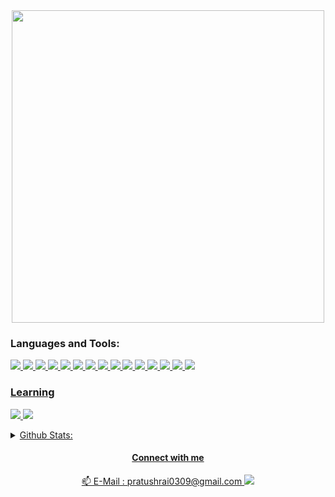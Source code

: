 
<div align = "center">
<img src="https://user-images.githubusercontent.com/46784707/205305436-73ba67c9-f774-4f99-9f0f-183b25a788ed.png" alt="" style="width:500px;"/>

  
<h3 align="left">Languages and Tools:</h3>
<p align="left">
  <a href = "https://rust-lang.org"><img src = "https://img.shields.io/badge/Rust-brown?style=for-the-badge&logo=rust&logoColor=black">
  <img src="https://img.shields.io/badge/HTML5-E34F26?style=for-the-badge&logo=html5&logoColor=white"> 
  <img src = "https://img.shields.io/badge/JavaScript-323330?style=for-the-badge&logo=javascript&logoColor=F7DF1E">
  <img src = "https://img.shields.io/badge/Python-FFD43B?style=for-the-badge&logo=python&logoColor=blue">
  <img src = "https://img.shields.io/badge/alacritty-F46D01?style=for-the-badge&logo=alacritty&logoColor=white">
  <img src="https://img.shields.io/badge/Linux-FCC624?style=for-the-badge&logo=linux&logoColor=black">
  <img src = "https://img.shields.io/badge/Vim-%2357A143.svg?&style=for-the-badge&logo=vim&logoColor=white">
  <img src = "https://img.shields.io/badge/VSCode-0078D4?style=for-the-badge&logo=visual%20studio%20code&logoColor=white">
  <img src = "https://img.shields.io/badge/MySQL-005C84?style=for-the-badge&logo=mysql&logoColor=white">
  <img src = "https://img.shields.io/badge/Express.js-000000?style=for-the-badge&logo=express&logoColor=white">
  <img src = "https://img.shields.io/badge/Markdown-000000?style=for-the-badge&logo=markdown&logoColor=white">
  <img src = "https://img.shields.io/badge/Node.js-339933?style=for-the-badge&logo=nodedotjs&logoColor=white">
  <img src = "https://img.shields.io/badge/GitHub-100000?style=for-the-badge&logo=github&logoColor=white">
  <img src = "https://img.shields.io/badge/GIT-E44C30?style=for-the-badge&logo=git&logoColor=white">
  <img src = "https://img.shields.io/badge/Kali-268BEE?style=for-the-badge&logo=kalilinux&logoColor=white">
</p>

<h3 align = "left">Learning</h3>
<p align = "left">
  <img src = "https://img.shields.io/badge/React-20232A?style=for-the-badge&logo=react&logoColor=61DAFB">
  <img src = "https://img.shields.io/badge/TypeScript-007ACC?style=for-the-badge&logo=typescript&logoColor=white">
</p>

<details align="left">
  <summary>Github Stats:</summary>
  <img src = "https://github-profile-summary-cards.vercel.app/api/cards/profile-details?username=pratushrai0309&theme=dracula">
  <br/>
  <img src = "https://github-readme-stats.vercel.app/api?username=pratushrai0309&theme=dracula">
  <br/>
  <img src = "https://github-readme-stats.vercel.app/api/top-langs/?username=pratushrai0309&theme=dracula">
  
  </details>

<h4> <b> Connect with me </b> </h4>
📫 E-Mail : pratushrai0309@gmail.com
<a href = "https://twitter.com/PratushRai" target= "_blank"><img src = "https://img.shields.io/badge/Twitter-1DA1F2?style=for-the-badge&logo=twitter&logoColor=white"></a>
  </div>

<!---
pratushrai0309/pratushrai0309 is a ✨ special ✨ repository because its `README.md` (this file) appears on your GitHub profile.
You can click the Preview link to take a look at your changes.
--->
